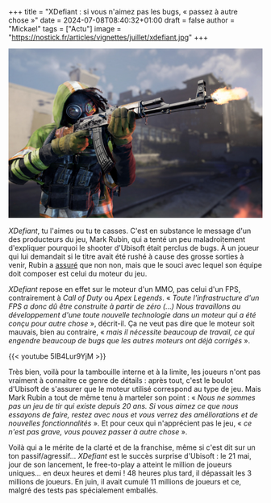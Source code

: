 +++
title = "XDefiant : si vous n'aimez pas les bugs, « passez à autre chose »"
date = 2024-07-08T08:40:32+01:00
draft = false
author = "Mickael"
tags = ["Actu"]
image = "https://nostick.fr/articles/vignettes/juillet/xdefiant.jpg"
+++

![XDefiant](xdefiant.jpg "Piou-piou.")

*XDefiant*, tu l'aimes ou tu te casses. C'est en substance le message d'un des producteurs du jeu, Mark Rubin, qui a tenté un peu maladroitement d'expliquer pourquoi le shooter d'Ubisoft était perclus de bugs. À un joueur qui lui demandait si le titre avait été rushé à cause des grosse sorties à venir, Rubin a [assuré](https://x.com/PixelsofMark/status/1809020713954914444) que non non, mais que le souci avec lequel son équipe doit composer est celui du moteur du jeu.

*XDefiant* repose en effet sur le moteur d'un MMO, pas celui d'un FPS, contrairement à *Call of Duty* ou *Apex Legends*. « *Toute l'infrastructure d'un FPS a donc dû être construite à partir de zéro (…) Nous travaillons au développement d'une toute nouvelle technologie dans un moteur qui a été conçu pour autre chose* », décrit-il. Ça ne veut pas dire que le moteur soit mauvais, bien au contraire, « *mais il nécessite beaucoup de travail, ce qui engendre beaucoup de bugs que les autres moteurs ont déjà corrigés* ».

{{< youtube 5IB4Lur9YjM >}} 

Très bien, voilà pour la tambouille interne et à la limite, les joueurs n'ont pas vraiment à connaitre ce genre de détails : après tout, c'est le boulot d'Ubisoft de s'assurer que le moteur utilisé correspond au type de jeu. Mais Mark Rubin a tout de même tenu à marteler son point : « *Nous ne sommes pas un jeu de tir qui existe depuis 20 ans. Si vous aimez ce que nous essayons de faire, restez avec nous et vous verrez des améliorations et de nouvelles fonctionnalités* ». Et pour ceux qui n'apprécient pas le jeu, « *ce n'est pas grave, vous pouvez passer à autre chose* ».

Voilà qui a le mérite de la clarté et de la franchise, même si c'est dit sur un ton passif/agressif… *XDefiant* est le succès surprise d'Ubisoft : le 21 mai, jour de son lancement, le free-to-play a atteint le million de joueurs uniques… en deux heures et demi ! 48 heures plus tard, il dépassait les 3 millions de joueurs. En juin, il avait cumulé 11 millions de joueurs et ce, malgré des tests pas spécialement emballés.